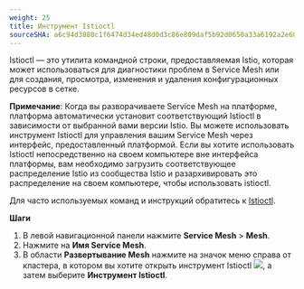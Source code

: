 ```yaml
---
weight: 25
title: Инструмент Istioctl
sourceSHA: a6c94d3880c1f6474d34ed48d0d3c86e809daf5b92d0650a33a6192a2e606329
---
```


Istioctl — это утилита командной строки, предоставляемая Istio, которая может использоваться для диагностики проблем в Service Mesh или для создания, просмотра, изменения и удаления конфигурационных ресурсов в сетке.

**Примечание**: Когда вы разворачиваете Service Mesh на платформе, платформа автоматически установит соответствующий Istioctl в зависимости от выбранной вами версии Istio. Вы можете использовать инструмент Istioctl для управления вашим Service Mesh через интерфейс, предоставленный платформой. Если вы хотите использовать Istioctl непосредственно на своем компьютере вне интерфейса платформы, вам необходимо загрузить соответствующее распределение Istio из сообщества Istio и разархивировать это распределение на своем компьютере, чтобы использовать istioctl.

Для часто используемых команд и инструкций обратитесь к [Istioctl](https://istio.io/latest/docs/reference/commands/istioctl/).

**Шаги**

1. В левой навигационной панели нажмите **Service Mesh** > **Mesh**.
2. Нажмите на **Имя Service Mesh**.
3. В области **Развертывание Mesh** нажмите на значок меню справа от кластера, в котором вы хотите открыть инструмент Istioctl ![](/zh/img/003point.png), а затем выберите **Инструмент Istioctl**.
